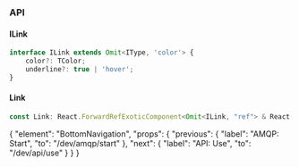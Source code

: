 

### API

#### ILink

```ts
interface ILink extends Omit<IType, 'color'> {
    color?: TColor;
    underline?: true | 'hover';
}
```

#### Link

```ts
const Link: React.ForwardRefExoticComponent<Omit<ILink, "ref"> & React.RefAttributes<unknown>>;
```


{
  "element": "BottomNavigation",
  "props": {
    "previous": {
      "label": "AMQP: Start",
      "to": "/dev/amqp/start"
    },
    "next": {
      "label": "API: Use",
      "to": "/dev/api/use"
    }
  }
}